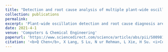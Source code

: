 ```yaml
---
title: "Detection and root cause analysis of multiple plant-wide oscillations using multivariate nonlinear chirp mode decomposition and multivariate granger causality"
collection: publications
permalink: 
excerpt: 'Plant-wide oscillation detection and root cause diagnosis are important for maintaining control performance. Existing methods are mainly limited to detecting single and time-invariant plant-wide oscillations. In this paper, a data-driven model combining multivariate nonlinear chirp mode decomposition (MNCMD) with multivariate Granger causality (MGC) is proposed to detect and analyze root causes for multiple plant-wide oscillations in process control system. First, an MNCMD-based detector is developed to capture the multiple plant-wide oscillations, where oscillating variables caused by different sources are automatically clustered into various groups. Then, MGC is applied to each group to obtain the root causes of multiple plant-wide oscillations. Compared with state-of-the-art detection methods, the proposed approach shows better performance in the following aspects: (i) ability to extract both single/multiple plant-wide oscillations; (ii) capability to process both time-invariant/time-varying oscillations and provide accurate time-frequency information. This work also outperforms original Granger causality and nonlinearity index-based method in providing clearer causal network. The effectiveness and advantages of the proposed approach are demonstrated with the help of both simulation and industrial case studies.'
date: 2021-4-1
venue: 'Computers & Chemical Engineering'
paperurl: 'https://www.sciencedirect.com/science/article/abs/pii/S0098135421000090'
citation: '<b>Q Chen</b>, X Lang, S Lu, N ur Rehman, L Xie, H Su. <i>Computers & Chemical Engineering</i>. (2021).'
---
```

